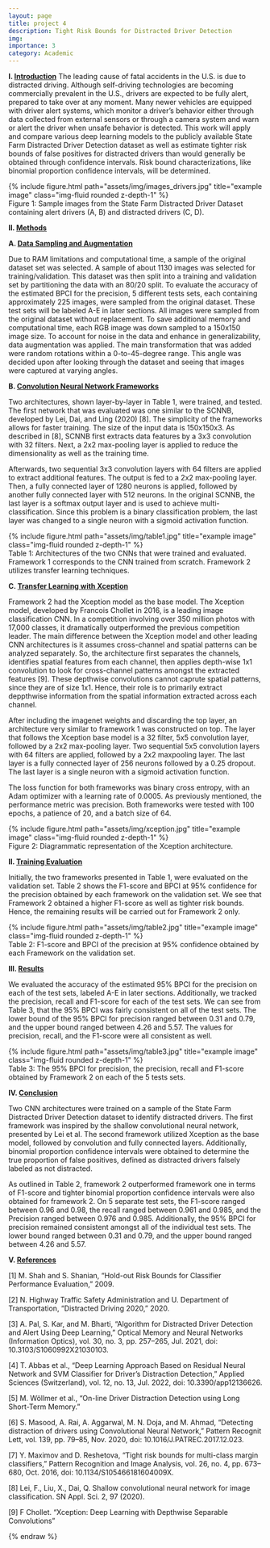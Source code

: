 ```yaml
---
layout: page
title: project 4
description: Tight Risk Bounds for Distracted Driver Detection
img:
importance: 3
category: Academic
---
```


**I. <u>Introduction</u>**
The leading cause of fatal accidents in the U.S. is due to distracted driving. Although self-driving technologies are becoming commercially prevalent in the U.S., drivers are expected to be fully alert, prepared to take over at any moment. Many newer vehicles are equipped with driver alert systems, which monitor a driver’s behavior either through data collected from external sensors or through a camera system and warn or alert the driver when unsafe behavior is detected. This work will apply and compare various deep learning models to the publicly available State Farm Distracted Driver Detection dataset as well as estimate tighter risk bounds of false positives for distracted drivers than would generally be obtained through confidence intervals. Risk bound characterizations, like binomial proportion confidence intervals, will be determined.

<div class="row justify-content-sm-center">
    <div class="col-sm-8 mt-3 mt-md-0">
        {% include figure.html path="assets/img/images_drivers.jpg" title="example image" class="img-fluid rounded z-depth-1" %}
    </div>
</div>
<div class="caption">
    Figure 1: Sample images from the State Farm Distracted Driver Dataset containing alert drivers (A, B) and distracted drivers (C, D). 
</div>

**II. <u>Methods</u>**

**A. <u>Data Sampling and Augmentation</u>**

Due to RAM limitations and computational time, a sample of the original dataset set was selected. A sample of about 1130 images was selected for training/validation. This dataset was then split into a training and validation set by partitioning the data with an 80/20 split. To evaluate the accuracy of the estimated BPCI for the precision, 5 different tests sets, each containing approximately 225 images, were sampled from the original dataset. These test sets will be labeled A-E in later sections. All images were sampled from the original dataset without replacement. To save additional memory and computational time, each RGB image was down sampled to a 150x150 image size. To account for noise in the data and enhance in generalizability, data augmentation was applied. The main transformation that was added were random rotations within a 0-to-45-degree range. This angle was decided upon after looking through the dataset and seeing that images were captured at varying angles.

**B. <u>Convolution Neural Network Frameworks</u>**

Two architectures, shown layer-by-layer in Table 1, were trained, and tested. The first network that was evaluated was one similar to the SCNNB, developed by Lei, Dai, and Ling (2020) [8]. The simplicity of the frameworks allows for faster training. The size of the input data is 150x150x3. As described in [8], SCNNB first extracts data features by a 3x3 convolution with 32 filters. Next, a 2x2 max-pooling layer is applied to reduce the dimensionality as well as the training
time.

Afterwards, two sequential 3x3 convolution layers with 64 filters are applied to extract additional features. The output is fed to a 2x2 max-pooling layer. Then, a fully connected layer of 1280 neurons is applied, followed by another fully connected layer with 512 neurons. In the original SCNNB, the last layer is a softmax output layer and is used to achieve multi-classification. Since this problem is a binary classification problem, the last layer was changed to a single neuron with a sigmoid activation function. 

<div class="row justify-content-sm-center">
    <div class="col-sm-8 mt-3 mt-md-0">
        {% include figure.html path="assets/img/table1.jpg" title="example image" class="img-fluid rounded z-depth-1" %}
    </div>
</div>
<div class="caption">
    Table 1: Architectures of the two CNNs that were trained and evaluated. Framework 1 corresponds to the CNN trained from     scratch. Framework 2 utilizes transfer learning techniques. 
</div>

**C. <u>Transfer Learning with Xception</u>**

Framework 2 had the Xception model as the base model. The Xception model, developed by Francois Chollet in 2016, is a leading image classification CNN. In a competition involving over 350 million photos with 17,000 classes, it dramatically outperformed the previous competition leader. The main difference between the Xception model and other leading CNN architectures is it assumes cross-channel and spatial patterns can be analyzed separately. So, the architecture first separates the channels, identifies spatial features from each channel, then applies depth-wise 1x1 convolution to look for cross-channel patterns amongst the extracted features [9]. These depthwise convolutions cannot caprute spatial patterns, since they are of size 1x1. Hence, their role is to primarily extract deppthwise information from the spatial information extracted across each channel. 

After including the imagenet weights and discarding the top layer, an architecture very similar to framework 1 was constructed on top. The layer that follows the Xception base model is a 32 filter, 5x5 convolution layer, followed by a
2x2 max-pooling layer. Two sequential 5x5 convolution layers with 64 filters are applied, followed by a 2x2 maxpooling layer. The last layer is a fully connected layer of 256 neurons followed by a 0.25 dropout. The last layer is a single neuron with a sigmoid activation function.

The loss function for both frameworks was binary cross entropy, with an Adam optimizer with a learning rate of 0.0005. As previously mentioned, the performance metric was precision. Both frameworks were tested with 100 epochs, a patience of 20, and a batch size of 64. 

<div class="row justify-content-sm-center">
    <div class="col-sm-8 mt-3 mt-md-0">
        {% include figure.html path="assets/img/xception.jpg" title="example image" class="img-fluid rounded z-depth-1" %}
    </div>
</div>
<div class="caption">
    Figure 2: Diagrammatic representation of the Xception architecture. 
</div>

**II. <u>Training Evaluation</u>**

Initially, the two frameworks presented in Table 1, were evaluated on the validation set. Table 2 shows the F1-score and BPCI at 95% confidence for the precision obtained by each framework on the validation set. We see that Framework 2 obtained a higher F1-score as well as tighter risk bounds. Hence, the remaining results will be carried out for Framework 2 only. 

<div class="row justify-content-sm-center">
    <div class="col-sm-8 mt-3 mt-md-0">
        {% include figure.html path="assets/img/table2.jpg" title="example image" class="img-fluid rounded z-depth-1" %}
    </div>
</div>
<div class="caption">
    Table 2: F1-score and BPCI of the precision at 95% confidence obtained by each Framework on the validation set. 
</div>

**III. <u>Results</u>**

We evaluated the accuracy of the estimated 95% BPCI for the precision on each of the test sets, labeled A-E in later sections. Additionally, we tracked the precision, recall and F1-score for each of the test sets. We can see from Table 3, that the 95% BPCI was fairly consistent on all of the test sets. The lower bound of the 95% BPCI for precision ranged between 0.31 and 0.79, and the upper bound ranged between 4.26 and 5.57. The values for precision, recall, and the F1-score were all consistent as well. 

<div class="row justify-content-sm-center">
    <div class="col-sm-8 mt-3 mt-md-0">
        {% include figure.html path="assets/img/table3.jpg" title="example image" class="img-fluid rounded z-depth-1" %}
    </div>
</div>
<div class="caption">
    Table 3: The 95% BPCI for precision, the precision, recall and F1-score obtained by Framework 2 on each of the 5 tests sets. 
</div>

**IV. <u>Conclusion</u>**

Two CNN architectures were trained on a sample of the State Farm Distracted Driver Detection dataset to identify distracted drivers. The first framework was inspired by the shallow convolutional neural network, presented by Lei et al. The second framework utilized Xception as the base model, followed by convolution and fully connected layers. Additionally, binomial proportion confidence intervals were obtained to determine the true proportion of false positives, defined as distracted drivers falsely labeled as not distracted.

As outlined in Table 2, framework 2 outperformed framework one in terms of F1-score and tighter binomial proportion confidence intervals were also obtained for framework 2. On 5 separate test sets, the F1-score ranged between 0.96 and 0.98, the recall ranged between 0.961 and 0.985, and the Precision ranged between 0.976 and 0.985. Additionally, the 95% BPCI for precision remained consistent amongst all of the individual test sets. The lower bound ranged between 0.31 and 0.79, and the upper bound ranged between 4.26 and 5.57. 

**V. <u>References</u>**

[1] M. Shah and S. Shanian, “Hold-out Risk Bounds for Classifier Performance Evaluation,” 2009.

[2] N. Highway Traffic Safety Administration and U. Department of Transportation, “Distracted Driving 2020,” 2020.

[3] A. Pal, S. Kar, and M. Bharti, “Algorithm for Distracted Driver Detection and Alert Using Deep Learning,” Optical Memory and Neural Networks (Information Optics), vol. 30, no. 3, pp. 257–265, Jul. 2021, doi: 10.3103/S1060992X21030103.

[4] T. Abbas et al., “Deep Learning Approach Based on Residual Neural Network and SVM Classifier for Driver’s Distraction Detection,” Applied Sciences (Switzerland), vol. 12, no. 13, Jul. 2022, doi: 10.3390/app12136626.

[5] M. Wöllmer et al., “On-line Driver Distraction Detection using Long Short-Term Memory.”

[6] S. Masood, A. Rai, A. Aggarwal, M. N. Doja, and M. Ahmad, “Detecting distraction of drivers using Convolutional Neural Network,” Pattern Recognit Lett, vol. 139, pp. 79–85, Nov. 2020, doi: 10.1016/J.PATREC.2017.12.023.

[7] Y. Maximov and D. Reshetova, “Tight risk bounds for multi-class margin classifiers,” Pattern Recognition and Image Analysis, vol. 26, no. 4, pp. 673–680, Oct. 2016, doi: 10.1134/S105466181604009X.

[8] Lei, F., Liu, X., Dai, Q. Shallow convolutional neural network for image classification. SN Appl. Sci. 2, 97 (2020).

[9] F Chollet. “Xception: Deep Learning with Depthwise Separable Convolutions” 

{% endraw %}

